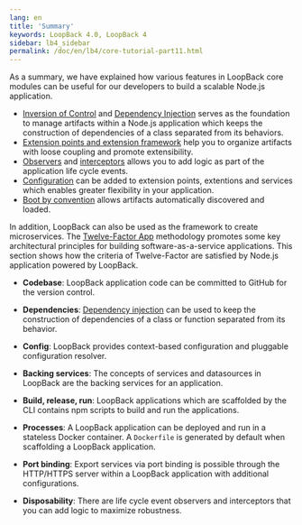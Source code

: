 ```yaml
---
lang: en
title: 'Summary'
keywords: LoopBack 4.0, LoopBack 4
sidebar: lb4_sidebar
permalink: /doc/en/lb4/core-tutorial-part11.html
---
```


As a summary, we have explained how various features in LoopBack core modules
can be useful for our developers to build a scalable Node.js application.

- [Inversion of Control](3-context-in-action.md) and
  [Dependency Injection](4-dependency-injection.md) serves as the foundation to
  manage artifacts within a Node.js application which keeps the construction of
  dependencies of a class separated from its behaviors.
- [Extension points and extension framework](5-extension-point-extension.md)
  help you to organize artifacts with loose coupling and promote extensibility.
- [Observers](7-obseration.md) and [interceptors](6-interception.md) allows you
  to add logic as part of the application life cycle events.
- [Configuration](8-configuration.md) can be added to extension points,
  extentions and services which enables greater flexibility in your application.
- [Boot by convention](9-boot-by-convention.md) allows artifacts automatically
  discovered and loaded.

In addition, LoopBack can also be used as the framework to create microservices.
The [Twelve-Factor App](https://12factor.net) methodology promotes some key
architectural principles for building software-as-a-service applications. This
section shows how the criteria of Twelve-Factor are satisfied by Node.js
application powered by LoopBack.

- **Codebase**: LoopBack application code can be committed to GitHub for the
  version control.
- **Dependencies**:
  [Dependency injection](https://loopback.io/doc/en/lb4/Dependency-injection.html)
  can be used to keep the construction of dependencies of a class or function
  separated from its behavior.

- **Config**: LoopBack provides context-based configuration and pluggable
  configuration resolver.

- **Backing services**: The concepts of services and datasources in LoopBack are
  the backing services for an application.

- **Build, release, run**: LoopBack applications which are scaffolded by the CLI
  contains npm scripts to build and run the applications.

- **Processes**: A LoopBack application can be deployed and run in a stateless
  Docker container. A `Dockerfile` is generated by default when scaffolding a
  LoopBack application.

- **Port binding**: Export services via port binding is possible through the
  HTTP/HTTPS server within a LoopBack application with additional
  configurations.

- **Disposability**: There are life cycle event observers and interceptors that
  you can add logic to maximize robustness.
